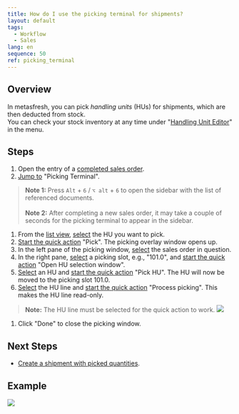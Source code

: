 ```yaml
---
title: How do I use the picking terminal for shipments?
layout: default
tags:
  - Workflow
  - Sales
lang: en
sequence: 50
ref: picking_terminal
---
```


## Overview
In metasfresh, you can pick *handling units* (HUs) for shipments, which are then deducted from stock.<br>
You can check your stock inventory at any time under "[Handling Unit Editor](Menu)" in the menu.

## Steps
1. Open the entry of a [completed sales order](SalesOrder_recording).
1. [Jump to](JumptoviaSidebar) "Picking Terminal".
 >**Note 1:** Press `Alt` + `6` / `⌥ alt` + `6` to open the sidebar with the list of referenced documents.<br><br>
 >**Note 2:** After completing a new sales order, it may take a couple of seconds for the picking terminal to appear in the sidebar.

1. From the [list view](ViewModes), [select](RecordSelection) the HU you want to pick.
1. [Start the quick action](StartAction) "Pick". The picking overlay window opens up.
1. In the left pane of the picking window, [select](RecordSelection) the sales order in question.
1. In the right pane, [select](RecordSelection) a picking slot, e.g., "101.0", and [start the quick action](StartAction) "Open HU selection window".
1. [Select](RecordSelection) an HU and [start the quick action](StartAction) "Pick HU". The HU will now be moved to the picking slot 101.0.
1. [Select](RecordSelection) the HU line and [start the quick action](StartAction) "Process picking". This makes the HU line read-only.
 >**Note:** The HU line must be selected for the quick action to work.
 ![](../DE/assets/Kommissionierung_HU_auswählen.png)

1. Click "Done" to close the picking window.

## Next Steps
- [Create a shipment with picked quantities](Ship_salesorder_picked_qty).

## Example
![](../DE/assets/Lieferung_kommissionieren.gif)
